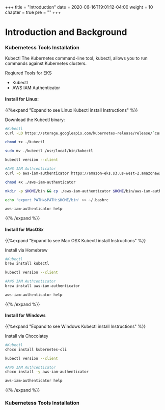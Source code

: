 +++
title = "Introduction"
date = 2020-06-16T19:01:12-04:00
weight = 10
chapter = true
pre = "<b></b>"
+++

# Introduction and Background


### Kubernetess Tools Installation

Kubectl The Kubernetes command-line tool, kubectl, allows you to run commands against Kubernetes clusters.

Reqiured Tools for EKS
- Kubectl
- AWS IAM Authenticator

#### Install for Linux: 

{{%expand "Expand to see Linux Kubectl install Instructions" %}}

Download the Kubectl binary:

```bash
#Kubectl
curl -LO https://storage.googleapis.com/kubernetes-release/release/`curl -s https://storage.googleapis.com/kubernetes-release/release/stable.txt`/bin/linux/amd64/kubectl

chmod +x ./kubectl

sudo mv ./kubectl /usr/local/bin/kubectl

kubectl version --client

#AWS IAM Authcenticator
curl -o aws-iam-authenticator https://amazon-eks.s3.us-west-2.amazonaws.com/1.16.8/2020-04-16/bin/linux/amd64/aws-iam-authenticator

chmod +x ./aws-iam-authenticator

mkdir -p $HOME/bin && cp ./aws-iam-authenticator $HOME/bin/aws-iam-authenticator && export PATH=$PATH:$HOME/bin

echo 'export PATH=$PATH:$HOME/bin' >> ~/.bashrc

aws-iam-authenticator help
```
{{% /expand %}}

#### Install for MacOSx 

{{%expand "Expand to see Mac OSX Kubectl install Instructions" %}}

Install via Homebrew

```bash
#Kubectl
brew install kubectl

kubectl version --client

#AWS IAM Authcenticator
brew install aws-iam-authenticator

aws-iam-authenticator help
```

{{% /expand %}}


#### Install for Windows 

{{%expand "Expand to see Windows Kubectl install Instructions" %}}

Install via Chocolatey


```bash
#Kubectl
choco install kubernetes-cli

kubectl version --client

#AWS IAM Authcenticator
choco install -y aws-iam-authenticator

aws-iam-authenticator help
```
{{% /expand %}}

### Kubernetess Tools Installation
